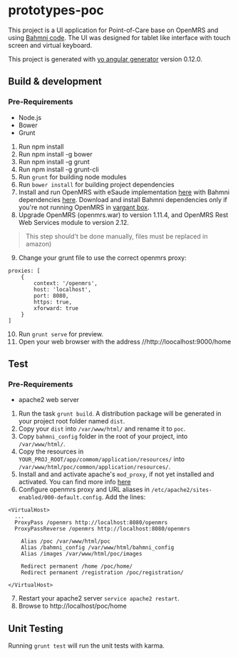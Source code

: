 # prototypes-poc

This project is a UI application for Point-of-Care base on OpenMRS and using [Bahmni code](https://github.com/Bhamni/openmrs-module-bahmniapps). 
The UI was designed for tablet like interface with touch screen and virtual keyboard.

This project is generated with [yo angular generator](https://github.com/yeoman/generator-angular)
version 0.12.0.

## Build & development

### Pre-Requirements
- Node.js
- Bower
- Grunt

1. Run npm install
2. Run npm install -g bower
3. Run npm install -g grunt
4. Run npm install -g grunt-cli
5. Run `grunt` for building node modules
6. Run `bower install` for building project dependencies
7. Install and run OpenMRS with eSaude implementation [here](https://github.com/esaude/esaude-emr) with Bahmni dependencies [here](https://s3-eu-west-1.amazonaws.com/esaude/openmrs-distro-esaude/openmrs-distro-esaude-modules.zip). Download and install Bahmni dependencies only if you're not running OpenMRS in [vargant box](https://github.com/esaude/openmrs-distro-esaude).
8. Upgrade OpenMRS (openmrs.war) to version 1.11.4, and OpenMRS Rest Web Services module to version 2.12. 
> This step should't be done manually, files must be replaced in amazon)
9. Change your grunt file to use the correct openmrs proxy:
```
proxies: [
    {
        context: '/openmrs',
        host: 'localhost',
        port: 8080,
        https: true,
        xforward: true
    }
]
```
10. Run `grunt serve` for preview.
11. Open your web browser with the address //http://loocalhost:9000/home

## Test

### Pre-Requirements
- apache2 web server

1. Run the task `grunt build`. A distribution package will be generated in your project root folder named `dist`.
2. Copy your `dist` into `/var/www/html/` and rename it to `poc`.
3. Copy `bahmni_config` folder in the root of your project, into `/var/www/html/`.
4. Copy the resources in `YOUR_PROJ_ROOT/app/commom/application/resources/` into `/var/www/html/poc/common/application/resources/`.
5. Install and and activate apache's `mod_proxy`, if not yet installed and activated. You can find more info [here](https://www.digitalocean.com/community/tutorials/how-to-use-apache-http-server-as-reverse-proxy-using-mod_proxy-extension)
6. Configure openmrs proxy and URL aliases in `/etc/apache2/sites-enabled/000-default.config`. Add the lines:
```
<VirtualHost>
  ...
  ProxyPass /openmrs http://localhost:8080/openmrs
  ProxyPassReverse /openmrs http://localhost:8080/openmrs

	Alias /poc /var/www/html/poc
	Alias /bahmni_config /var/www/html/bahmni_config
	Alias /images /var/www/html/poc/images

	Redirect permanent /home /poc/home/
	Redirect permanent /registration /poc/registration/

</VirtualHost>
```
7. Restart your apache2 server `service apache2 restart`.
8. Browse to http://localhost/poc/home

## Unit Testing

Running `grunt test` will run the unit tests with karma.
